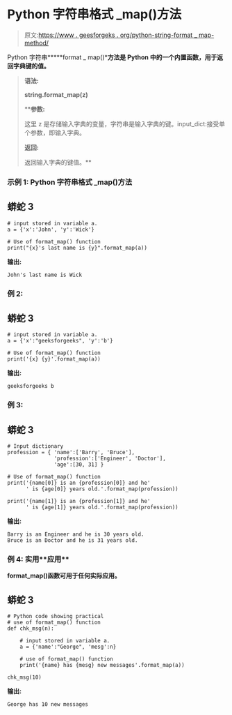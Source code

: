 # Python 字符串格式 _map()方法

> 原文:[https://www . geesforgeks . org/python-string-format _ map-method/](https://www.geeksforgeeks.org/python-string-format_map-method/)

Python 字符串*****format _ map()***方法是 Python 中的一个内置函数，用于返回字典键的值。**

> ****语法:****
> 
> **string.format_map(z)**
> 
>  ****参数:**
> 
> 这里 z 是存储输入字典的变量，字符串是输入字典的键。input_dict:接受单个参数，即输入字典。
> 
> **返回:**
> 
> 返回输入字典的键值。**

### **示例 1: Python 字符串格式 _map()方法**

## **蟒蛇 3**

```
# input stored in variable a.
a = {'x':'John', 'y':'Wick'}

# Use of format_map() function
print("{x}'s last name is {y}".format_map(a))
```

****输出:****

```
John's last name is Wick
```

### ****例 2:****

## **蟒蛇 3**

```
# input stored in variable a.
a = {'x':"geeksforgeeks", 'y':'b'}

# Use of format_map() function
print('{x} {y}'.format_map(a))
```

****输出:****

```
geeksforgeeks b
```

### **例 3:**

## **蟒蛇 3**

```
# Input dictionary
profession = { 'name':['Barry', 'Bruce'],
               'profession':['Engineer', 'Doctor'],
               'age':[30, 31] }

# Use of format_map() function 
print('{name[0]} is an {profession[0]} and he'
      ' is {age[0]} years old.'.format_map(profession))

print('{name[1]} is an {profession[1]} and he'
      ' is {age[1]} years old.'.format_map(profession))
```

****输出:****

```
Barry is an Engineer and he is 30 years old.
Bruce is an Doctor and he is 31 years old.
```

### ****例 4:** 实用**应用****

**format_map()函数可用于任何实际应用。**

## **蟒蛇 3**

```
# Python code showing practical 
# use of format_map() function
def chk_msg(n):

    # input stored in variable a.
    a = {'name':"George", 'mesg':n}

    # use of format_map() function 
    print('{name} has {mesg} new messages'.format_map(a))

chk_msg(10)
```

****输出:****

```
George has 10 new messages
```